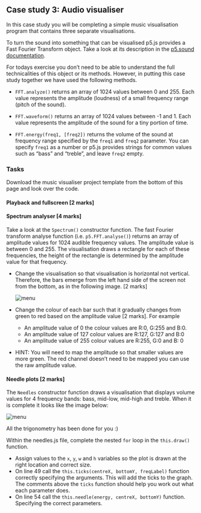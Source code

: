 ## Case study 3: Audio visualiser

In this case study you will be completing a simple music visualisation
program that contains three separate visualisations.

To turn the sound into something that can be visualised p5.js provides
a Fast Fourier Transform object. Take a look at its description in the
[p5.sound documentation](https://p5js.org/reference/#/p5.FFT).

For todays exercise you don’t need to be able to understand the full
technicalities of this object or its methods. However, in putting
this case study together we have used the following methods.

- `FFT.analyze()` returns an array of 1024 values between 0 and 255. Each value represents the amplitude (loudness) of a small frequency range (pitch of the sound).

- `FFT.waveform()` returns an array of 1024 values between -1
  and 1. Each value represents the amplitude of the sound for a tiny
  portion of time.

- `FFT.energy(freq1, [freq2])` returns the volume of the sound at
  frequency range specified by the `freq1` and `freq2` parameter. You
  can specify `freq1` as a number or p5.js provides strings for common
  values such as “bass” and “treble”, and leave `freq2` empty.

### Tasks

Download the music visualiser project template from the bottom of this
page and look over the code.

#### Playback and fullscreen [2 marks]

<!-- In the `ControlsAndInput` constructor function (in the
controlsAndInput.js file) complete `this.mousePressed()`.

- Using the `playbackButton` object check if the mouse click is on the
  play button (check out the `PlaybackButton` constructor function and
  find the method which does this). When you have called this method
  clicking the playback button should start the music and display a
  visualisation.
- If the click isn’t on the playback button toggle the display between
  window and fullscreen (check out the p5.js documentation on how to
  do this.) -->

<!-- #### Visualisation menu [2 marks]

In the `ControlsAndInput` constructor function complete
`this.menu()`. Write a `for` loop that iterates over the array stored
in the `visuals` property of the `Visualisations` object, which itself
is stored in the global `vis` variable declared in sketch.js, writing
each visualisation name to the screen. You can check if your menu is
displayed correctly by pressing the space bar while the app is
running. When complete it should look like the following:

![menu](https://www.doc.gold.ac.uk/~jfort010/ip/case-studies/music-vis/figures/menu.png) -->

#### Spectrum analyser [4 marks]

Take a look at the `Spectrum()` constructor function. The fast Fourier
transform analyse function (i.e. `p5.FFT.analyse()`) returns an array of
amplitude values for 1024 audible frequency values. The amplitude
value is between 0 and 255. The visualisation draws a rectangle for
each of these frequencies, the height of the rectangle is determined
by the amplitude value for that frequency.

- Change the visualisation so that visualisation is horizontal not
  vertical. Therefore, the bars emerge from the left hand side of the
  screen not from the bottom, as in the following image. [2 marks]

  ![menu](https://www.doc.gold.ac.uk/~jfort010/ip/case-studies/music-vis/figures/spec.png)

- Change the colour of each bar such that it gradually changes from
  green to red based on the amplitude value [2 marks]. For example
  - An amplitude value of 0 the colour values are R:0, G:255 and B:0.
  - An amplitude value of 127 colour values are R:127, G:127 and B:0
  - An amplitude value of 255 colour values are R:255, G:0 and B: 0

- HINT: You will need to map the amplitude so that smaller values
  are more green. The red channel doesn’t need to be mapped you can
  use the raw amplitude value.

#### Needle plots [2 marks]

The `Needles` constructor function draws a visualisation that displays
volume values for 4 frequency bands: bass, mid-low, mid-high and
treble. When it is complete it looks like the image below:

![menu](https://www.doc.gold.ac.uk/~jfort010/ip/case-studies/music-vis/figures/needles.png)

All the trigonometry has been done for you :)

Within the needles.js file, complete the nested `for` loop in the
`this.draw()` function.

- Assign values to the `x`, `y`, `w` and `h` variables so the plot is
  drawn at the right location and correct size.
- On line 49 call the `this.ticks(centreX, bottomY, freqLabel)`
  function correctly specifying the arguments. This will add the ticks
  to the graph. The comments above the `ticks` function should help
  you work out what each parameter does.
- On line 54 call the `this.needle(energy, centreX, bottomY)`
  function. Specifying the correct parameters.
